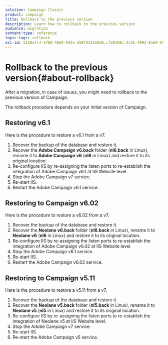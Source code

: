 ```yaml
---
solution: Campaign Classic
product: campaign
title: Rollback to the previous version
description: Learn how to rollback to the previous version
audience: migration
content-type: reference
topic-tags: rollback
exl-id: 5120a7c4-3760-48d9-94da-d587d333e8d8,cfb8458c-2c2b-4093-8ab9-58b46b5da31b
---
```

# Rollback to the previous version{#about-rollback}

After a migration, in case of issues, you might need to rollback to the previous version of Campaign.

The rollback procedure depends on your initial version of Campaign.

## Restoring v6.1

Here is the procedure to restore a v6.1 from a v7.

1. Recover the backup of the database and restore it.
1. Recover the **Adobe Campaign v6.back** folder (**nl6.back** in Linux), rename it to **Adobe Campaign v6** (**nl6** in Linux) and restore it to its original location.
1. Re-configure IIS by re-assigning the listen ports to re-establish the integration of Adobe Campaign v6.1 at IIS Website level.
1. Stop the Adobe Campaign v7 service.
1. Re-start IIS.
1. Restart the Adobe Campaign v6.1 service.

## Restoring to Campaign v6.02

Here is the procedure to restore a v6.02 from a v7.

1. Recover the backup of the database and restore it.
1. Recover the **Neolane v6.back** folder (**nl6.back** in Linux), rename it to **Neolane v6** (**nl6** in Linux) and restore it to its original location.
1. Re-configure IIS by re-assigning the listen ports to re-establish the integration of Adobe Campaign v6.02 at IIS Website level.
1. Stop the Adobe Campaign v6.1 service.
1. Re-start IIS.
1. Restart the Adobe Campaign v6.02 service.

## Restoring to Campaign v5.11

Here is the procedure to restore a v5.11 from a v7.

1. Recover the backup of the database and restore it.
1. Recover the **Neolane v5.back** folder (**nl5.back** in Linux), rename it to **Neolane v5** (**nl5** in Linux) and restore it to its original location.
1. Re-configure IIS by re-assigning the listen ports to re-establish the integration of Neolane v5 at IIS Website level.
1. Stop the Adobe Campaign v7 service.
1. Re-start IIS.
1. Re-start the Adobe Campaign v5 service.
